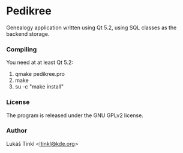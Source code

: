 # Pedikree

Genealogy application written using Qt 5.2, using SQL classes as the backend storage.

### Compiling
You need at at least Qt 5.2:

1. qmake pedikree.pro
2. make
3. su -c "make install"

### License

The program is released under the GNU GPLv2 license.

### Author

Lukáš Tinkl <<ltinkl@kde.org>>

